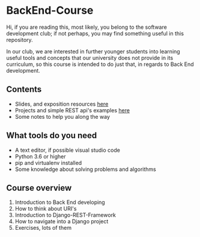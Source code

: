 # BackEnd-Course

Hi, if you are reading this, most likely, you belong to the software development club; if not perhaps, you may find something useful in this repository.

In our club, we are interested in further younger students into learning useful tools and concepts that our university does not provide in its curriculum, so this course is intended to do just that, in regards to Back End development.

## Contents

- Slides, and exposition resources [here](docs)
- Projects and simple REST api's examples [here](sources)
- Some notes to help you along the way

## What tools do you need

- A text editor, if possible visual studio code
- Python 3.6 or higher
- pip and virtualenv installed
- Some knowledge about solving problems and algorithms

## Course overview

1. Introduction to Back End developing
2. How to think about URI's
3. Introduction to Django-REST-Framework
4. How to navigate into a Django project
5. Exercises, lots of them
